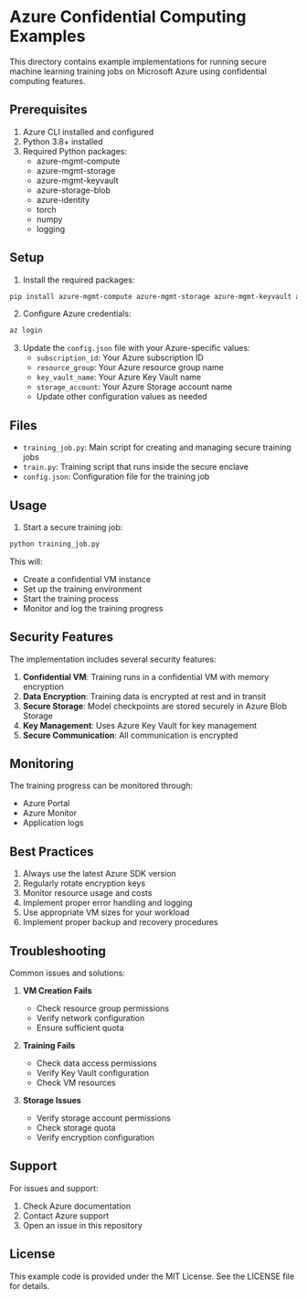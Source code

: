 # Azure Confidential Computing Examples

This directory contains example implementations for running secure machine learning training jobs on Microsoft Azure using confidential computing features.

## Prerequisites

1. Azure CLI installed and configured
2. Python 3.8+ installed
3. Required Python packages:
   - azure-mgmt-compute
   - azure-mgmt-storage
   - azure-mgmt-keyvault
   - azure-storage-blob
   - azure-identity
   - torch
   - numpy
   - logging

## Setup

1. Install the required packages:
```bash
pip install azure-mgmt-compute azure-mgmt-storage azure-mgmt-keyvault azure-storage-blob azure-identity torch numpy
```

2. Configure Azure credentials:
```bash
az login
```

3. Update the `config.json` file with your Azure-specific values:
   - `subscription_id`: Your Azure subscription ID
   - `resource_group`: Your Azure resource group name
   - `key_vault_name`: Your Azure Key Vault name
   - `storage_account`: Your Azure Storage account name
   - Update other configuration values as needed

## Files

- `training_job.py`: Main script for creating and managing secure training jobs
- `train.py`: Training script that runs inside the secure enclave
- `config.json`: Configuration file for the training job

## Usage

1. Start a secure training job:
```bash
python training_job.py
```

This will:
- Create a confidential VM instance
- Set up the training environment
- Start the training process
- Monitor and log the training progress

## Security Features

The implementation includes several security features:

1. **Confidential VM**: Training runs in a confidential VM with memory encryption
2. **Data Encryption**: Training data is encrypted at rest and in transit
3. **Secure Storage**: Model checkpoints are stored securely in Azure Blob Storage
4. **Key Management**: Uses Azure Key Vault for key management
5. **Secure Communication**: All communication is encrypted

## Monitoring

The training progress can be monitored through:
- Azure Portal
- Azure Monitor
- Application logs

## Best Practices

1. Always use the latest Azure SDK version
2. Regularly rotate encryption keys
3. Monitor resource usage and costs
4. Implement proper error handling and logging
5. Use appropriate VM sizes for your workload
6. Implement proper backup and recovery procedures

## Troubleshooting

Common issues and solutions:

1. **VM Creation Fails**
   - Check resource group permissions
   - Verify network configuration
   - Ensure sufficient quota

2. **Training Fails**
   - Check data access permissions
   - Verify Key Vault configuration
   - Check VM resources

3. **Storage Issues**
   - Verify storage account permissions
   - Check storage quota
   - Verify encryption configuration

## Support

For issues and support:
1. Check Azure documentation
2. Contact Azure support
3. Open an issue in this repository

## License

This example code is provided under the MIT License. See the LICENSE file for details. 